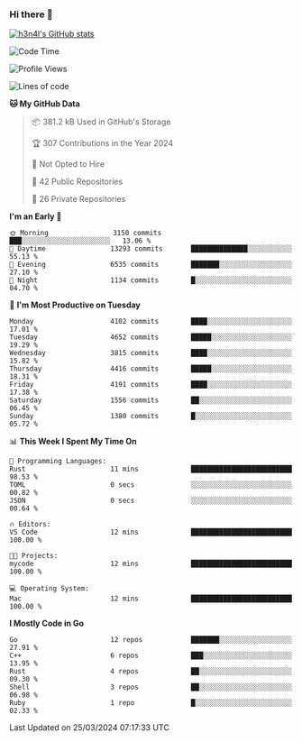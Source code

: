 ### Hi there 👋

[![h3n4l's GitHub stats](https://github-readme-stats.vercel.app/api?username=h3n4l&count_private=true&show_icons=true&theme=radical)](https://github.com/h3n4l/github-readme-stats)

<!--START_SECTION:waka-->
![Code Time](http://img.shields.io/badge/Code%20Time-1%2C850%20hrs%2019%20mins-blue)

![Profile Views](http://img.shields.io/badge/Profile%20Views-0-blue)

![Lines of code](https://img.shields.io/badge/From%20Hello%20World%20I%27ve%20Written-7.3%20million%20lines%20of%20code-blue)

**🐱 My GitHub Data** 

> 📦 381.2 kB Used in GitHub's Storage 
 > 
> 🏆 307 Contributions in the Year 2024
 > 
> 🚫 Not Opted to Hire
 > 
> 📜 42 Public Repositories 
 > 
> 🔑 26 Private Repositories 
 > 
**I'm an Early 🐤** 

```text
🌞 Morning                3150 commits        ███░░░░░░░░░░░░░░░░░░░░░░   13.06 % 
🌆 Daytime                13293 commits       ██████████████░░░░░░░░░░░   55.13 % 
🌃 Evening                6535 commits        ███████░░░░░░░░░░░░░░░░░░   27.10 % 
🌙 Night                  1134 commits        █░░░░░░░░░░░░░░░░░░░░░░░░   04.70 % 
```
📅 **I'm Most Productive on Tuesday** 

```text
Monday                   4102 commits        ████░░░░░░░░░░░░░░░░░░░░░   17.01 % 
Tuesday                  4652 commits        █████░░░░░░░░░░░░░░░░░░░░   19.29 % 
Wednesday                3815 commits        ████░░░░░░░░░░░░░░░░░░░░░   15.82 % 
Thursday                 4416 commits        █████░░░░░░░░░░░░░░░░░░░░   18.31 % 
Friday                   4191 commits        ████░░░░░░░░░░░░░░░░░░░░░   17.38 % 
Saturday                 1556 commits        ██░░░░░░░░░░░░░░░░░░░░░░░   06.45 % 
Sunday                   1380 commits        █░░░░░░░░░░░░░░░░░░░░░░░░   05.72 % 
```


📊 **This Week I Spent My Time On** 

```text
💬 Programming Languages: 
Rust                     11 mins             █████████████████████████   98.53 % 
TOML                     0 secs              ░░░░░░░░░░░░░░░░░░░░░░░░░   00.82 % 
JSON                     0 secs              ░░░░░░░░░░░░░░░░░░░░░░░░░   00.64 % 

🔥 Editors: 
VS Code                  12 mins             █████████████████████████   100.00 % 

🐱‍💻 Projects: 
mycode                   12 mins             █████████████████████████   100.00 % 

💻 Operating System: 
Mac                      12 mins             █████████████████████████   100.00 % 
```

**I Mostly Code in Go** 

```text
Go                       12 repos            ███████░░░░░░░░░░░░░░░░░░   27.91 % 
C++                      6 repos             ███░░░░░░░░░░░░░░░░░░░░░░   13.95 % 
Rust                     4 repos             ██░░░░░░░░░░░░░░░░░░░░░░░   09.30 % 
Shell                    3 repos             ██░░░░░░░░░░░░░░░░░░░░░░░   06.98 % 
Ruby                     1 repo              █░░░░░░░░░░░░░░░░░░░░░░░░   02.33 % 
```




 Last Updated on 25/03/2024 07:17:33 UTC
<!--END_SECTION:waka-->

